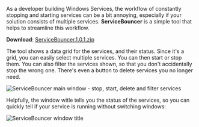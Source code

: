 As a developer building Windows Services, the workflow of constantly stopping and starting services can be a bit annoying, especially if your solution consists of multiple services. **ServiceBouncer** is a simple tool that helps to streamline this workflow. 

**Download**: [ServiceBouncer.1.0.1.zip](/PaulStovell/ServiceBouncer/releases)

The tool shows a data grid for the services, and their status. Since it's a grid, you can easily select multiple services. You can then start or stop them. You can also filter the services shown, so that you don't accidentally stop the wrong one. There's even a button to delete services you no longer need. 

![ServiceBouncer main window - stop, start, delete and filter services](https://res.cloudinary.com/octopusdeploy/image/upload/v1428624736/2015-04-10_10_04_37-Untitled_-_Notepad_hakd1d.png)

Helpfully, the window witle tells you the status of the services, so you can quickly tell if your service is running without switching windows:

![ServiceBouncer window title](https://res.cloudinary.com/octopusdeploy/image/upload/v1428624736/2015-04-10_10_11_33-_nfnnn1.png)

